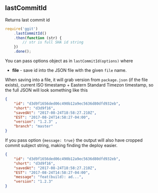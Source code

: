 ## lastCommitId

Returns last commit id

```js
require('ggit')
    .lastCommitId()
    .then(function (str) {
        // str is full SHA id string
    })
    .done();
```

You can pass options object as in `lastCommitId(options)` where

* **file** - save id into the JSON file with the given `file` name.

When saving into a file, it will grab version from `package.json` (if the file exists),
current ISO timestamp + Eastern Standard Timezon timestamp, so the full JSON will look
something like this

```json
{ 
    "id": "d3d9f1656ded06c490b12a9ec5636d80dfd932eb",
    "short": "d3d9f16",
    "savedAt": "2017-08-24T18:58:27.210Z",
    "EST": "2017-08-24T14:58:27-04:00",
    "version": "1.2.3" ,
    "branch": "master"
}
```

If you pass option `{message: true}` the output will also have cropped commit subject string,
making finding the deploy easier.

```json
{ 
    "id": "d3d9f1656ded06c490b12a9ec5636d80dfd932eb",
    "short": "d3d9f16",
    "savedAt": "2017-08-24T18:58:27.210Z",
    "EST": "2017-08-24T14:58:27-04:00",
    "message": "feat(build): ad...",
    "version": "1.2.3" 
}
```
